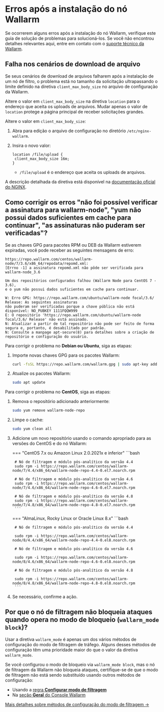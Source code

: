 # Erros após a instalação do nó Wallarm

Se ocorrerem alguns erros após a instalação do nó Wallarm, verifique este guia de solução de problemas para solucioná-los. Se você não encontrou detalhes relevantes aqui, entre em contato com o [suporte técnico da Wallarm](mailto:support@wallarm.com).

## Falha nos cenários de download de arquivo

Se seus cenários de download de arquivos falharem após a instalação de um nó de filtro, o problema está no tamanho da solicitação ultrapassando o limite definido na diretiva `client_max_body_size` no arquivo de configuração da Wallarm.

Altere o valor em `client_max_body_size` na diretiva `location` para o endereço que aceita os uploads de arquivos. Mudar apenas o valor de `location` protege a página principal de receber solicitações grandes.

Altere o valor em `client_max_body_size`:

1. Abra para edição o arquivo de configuração no diretório `/etc/nginx-wallarm`.
2. Insira o novo valor:

	```
	location /file/upload {
	 client_max_body_size 16m;
	}
	```

	* `/file/upload` é o endereço que aceita os uploads de arquivos.

A descrição detalhada da diretiva está disponível na [documentação oficial do NGINX](https://nginx.org/en/docs/http/ngx_http_core_module.html#client_max_body_size).

## Como corrigir os erros "não foi possível verificar a assinatura para wallarm-node", "yum não possui dados suficientes em cache para continuar", "as assinaturas não puderam ser verificadas"?

Se as chaves GPG para pacotes RPM ou DEB da Wallarm estiverem expiradas, você pode receber as seguintes mensagens de erro:

```
https://repo.wallarm.com/centos/wallarm-node/7/3.6/x86_64/repodata/repomd.xml:
[Errno -1] a assinatura repomd.xml não pôde ser verificada para wallarm-node_3.6

Um dos repositórios configurados falhou (Wallarm Node para CentOS 7 - 3.6),
e o yum não possui dados suficientes em cache para continuar.

W: Erro GPG: https://repo.wallarm.com/ubuntu/wallarm-node focal/3.6/ Release: As seguintes assinaturas
não puderam ser verificadas porque a chave pública não está disponível: NO_PUBKEY 1111FQQW999
E: O repositório 'https://repo.wallarm.com/ubuntu/wallarm-node focal/3.6/ Release' não está assinado.
N: Atualizar a partir de tal repositório não pode ser feito de forma segura e, portanto, é desabilitado por padrão.
N: Consulte a manpage apt-secure(8) para detalhes sobre a criação de repositório e configuração do usuário.
```

Para corrigir o problema no **Debian ou Ubuntu**, siga as etapas:

1. Importe novas chaves GPG para os pacotes Wallarm:

	```bash
	curl -fsSL https://repo.wallarm.com/wallarm.gpg | sudo apt-key add -
	```
2. Atualize os pacotes Wallarm:

	```bash
	sudo apt update
	```

Para corrigir o problema no **CentOS**, siga as etapas:

1. Remova o repositório adicionado anteriormente:

	```bash
	sudo yum remove wallarm-node-repo
	```
2. Limpe o cache:

	```bash
	sudo yum clean all
	```
3. Adicione um novo repositório usando o comando apropriado para as versões do CentOS e do nó Wallarm:

	=== "CentOS 7.x ou Amazon Linux 2.0.2021x e inferior"
		```bash

		# Nó de filtragem e módulo pós-analítico da versão 4.4
		sudo rpm -i https://repo.wallarm.com/centos/wallarm-node/7/4.4/x86_64/wallarm-node-repo-4.4-0.el7.noarch.rpm

		# Nó de filtragem e módulo pós-analítico da versão 4.6
		sudo rpm -i https://repo.wallarm.com/centos/wallarm-node/7/4.6/x86_64/wallarm-node-repo-4.6-0.el7.noarch.rpm

		# Nó de filtragem e módulo pós-analítico da versão 4.8
		sudo rpm -i https://repo.wallarm.com/centos/wallarm-node/7/4.8/x86_64/wallarm-node-repo-4.8-0.el7.noarch.rpm
		```
	=== "AlmaLinux, Rocky Linux or Oracle Linux 8.x"
		```bash

		# Nó de filtragem e módulo pós-analítico da versão 4.4
		
		sudo rpm -i https://repo.wallarm.com/centos/wallarm-node/8/4.4/x86_64/wallarm-node-repo-4.4-0.el8.noarch.rpm

		# Nó de filtragem e módulo pós-analítico da versão 4.6
		
		sudo rpm -i https://repo.wallarm.com/centos/wallarm-node/8/4.6/x86_64/wallarm-node-repo-4.6-0.el8.noarch.rpm

		# Nó de filtragem e módulo pós-analítico da versão 4.8
		
		sudo rpm -i https://repo.wallarm.com/centos/wallarm-node/8/4.8/x86_64/wallarm-node-repo-4.8-0.el8.noarch.rpm
		```		
4. Se necessário, confirme a ação.

## Por que o nó de filtragem não bloqueia ataques quando opera no modo de bloqueio (`wallarm_mode block`)?

Usar a diretiva `wallarm_mode` é apenas um dos vários métodos de configuração do modo de filtragem de tráfego. Alguns desses métodos de configuração têm uma prioridade maior do que o valor da diretiva `wallarm_mode`.

Se você configurou o modo de bloqueio via `wallarm_mode block`, mas o nó de filtragem da Wallarm não bloqueia ataques, certifique-se de que o modo de filtragem não está sendo substituído usando outros métodos de configuração:

* Usando a [regra **Configurar modo de filtragem**](../user-guides/rules/wallarm-mode-rule.md)
* Na [seção **Geral** do Console Wallarm](../user-guides/settings/general.md)

[Mais detalhes sobre métodos de configuração do modo de filtragem →](../admin-en/configure-parameters-en.md)